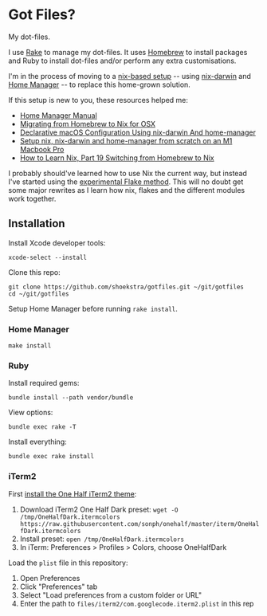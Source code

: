 # Got Files?

My dot-files.

I use [Rake](https://ruby.github.io/rake/) to manage my dot-files. It uses [Homebrew](https://brew.sh/) to install packages and Ruby to install dot-files and/or perform any extra customisations.

I'm in the process of moving to a [nix-based setup](https://nixos.org/explore.html) -- using [nix-darwin](https://github.com/LnL7/nix-darwin) and [Home Manager](https://github.com/nix-community/home-manager) -- to replace this home-grown solution.

If this setup is new to you, these resources helped me:

* [Home Manager Manual](https://nix-community.github.io/home-manager/)
* [Migrating from Homebrew to Nix for OSX](https://discourse.nixos.org/t/migrating-from-homebrew-to-nix-for-osx/2892)
* [Declarative macOS Configuration Using nix-darwin And home-manager](https://xyno.space/post/nix-darwin-introduction)
* [Setup nix, nix-darwin and home-manager from scratch on an M1 Macbook Pro](https://gist.github.com/jmatsushita/5c50ef14b4b96cb24ae5268dab613050)
* [How to Learn Nix, Part 19 Switching from Homebrew to Nix](https://ianthehenry.com/posts/how-to-learn-nix/switching-from-homebrew-to-nix/)

I probably should've learned how to use Nix the current way, but instead I've started using the [experimental Flake method](https://nixos.wiki/wiki/Flakes). This will no doubt get some major rewrites as I learn how nix, flakes and the different modules work together.

## Installation

Install Xcode developer tools:

```shell
xcode-select --install
```

Clone this repo:

```shell
git clone https://github.com/shoekstra/gotfiles.git ~/git/gotfiles
cd ~/git/gotfiles
```

Setup Home Manager before running `rake install`.

### Home Manager

```shell
make install
```

### Ruby

Install required gems:

```shell
bundle install --path vendor/bundle
```

View options:

```shell
bundle exec rake -T
```

Install everything:

```shell
bundle exec rake install
```

### iTerm2

First [install the One Half iTerm2 theme](https://github.com/sonph/onehalf#iterm2):

1. Download iTerm2 One Half Dark preset: `wget -O /tmp/OneHalfDark.itermcolors https://raw.githubusercontent.com/sonph/onehalf/master/iterm/OneHalfDark.itermcolors`
1. Install preset: `open /tmp/OneHalfDark.itermcolors`
1. In iTerm: Preferences > Profiles > Colors, choose OneHalfDark

Load the `plist` file in this repository:

1. Open Preferences
1. Click "Preferences" tab
1. Select "Load preferences from a custom folder or URL"
1. Enter the path to `files/iterm2/com.googlecode.iterm2.plist` in this rep
